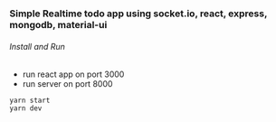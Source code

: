 ### Simple Realtime todo app using socket.io, react, express, mongodb, material-ui

###### Install and Run
- run react app on port 3000
- run server on port 8000

```
yarn start
yarn dev
```
